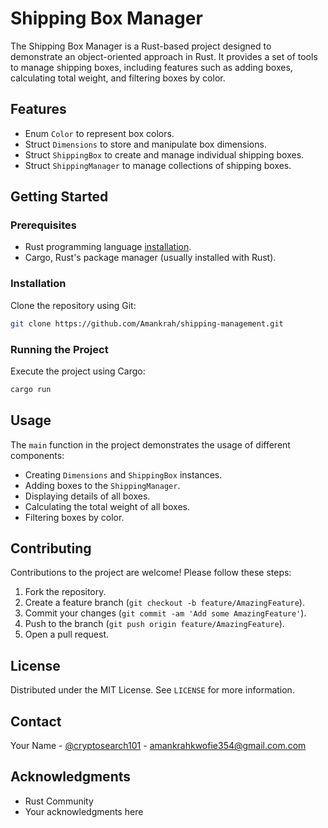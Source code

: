 
# Shipping Box Manager

The Shipping Box Manager is a Rust-based project designed to demonstrate an object-oriented approach in Rust. It provides a set of tools to manage shipping boxes, including features such as adding boxes, calculating total weight, and filtering boxes by color.

## Features

- Enum `Color` to represent box colors.
- Struct `Dimensions` to store and manipulate box dimensions.
- Struct `ShippingBox` to create and manage individual shipping boxes.
- Struct `ShippingManager` to manage collections of shipping boxes.

## Getting Started

### Prerequisites

- Rust programming language [installation](https://www.rust-lang.org/learn/get-started).
- Cargo, Rust's package manager (usually installed with Rust).

### Installation

Clone the repository using Git:

```bash
git clone https://github.com/Amankrah/shipping-management.git
```

### Running the Project

Execute the project using Cargo:

```bash
cargo run
```

## Usage

The `main` function in the project demonstrates the usage of different components:

- Creating `Dimensions` and `ShippingBox` instances.
- Adding boxes to the `ShippingManager`.
- Displaying details of all boxes.
- Calculating the total weight of all boxes.
- Filtering boxes by color.

## Contributing

Contributions to the project are welcome! Please follow these steps:

1. Fork the repository.
2. Create a feature branch (`git checkout -b feature/AmazingFeature`).
3. Commit your changes (`git commit -am 'Add some AmazingFeature'`).
4. Push to the branch (`git push origin feature/AmazingFeature`).
5. Open a pull request.

## License

Distributed under the MIT License. See `LICENSE` for more information.

## Contact

Your Name - [@cryptosearch101](https://twitter.com/Cryptosearch101) - amankrahkwofie354@gmail.com.com


## Acknowledgments

- Rust Community
- Your acknowledgments here
